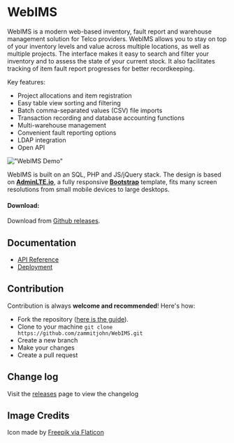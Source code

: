 WebIMS
============
WebIMS is a modern web-based inventory, fault report and warehouse management solution for Telco providers. WebIMS allows you to stay on top of your inventory levels and value across multiple locations, as well as multiple projects. The interface makes it easy to search and filter your inventory and to assess the state of your current stock. It also facilitates tracking of item fault report progresses for better recordkeeping.

Key features:
- Project allocations and item registration
- Easy table view sorting and filtering
- Batch comma-separated values (CSV) file imports
- Transaction recording and database accounting functions 
- Multi-warehouse management
- Convenient fault reporting options
- LDAP integration
- Open API

!["WebIMS Demo"](dist/img/demo.PNG "WebIMS Demo")

WebIMS is built on an SQL, PHP and JS/jQuery stack. The design is based on **[AdminLTE.io](https://adminlte.io)**, a fully responsive **[Bootstrap](https://getbootstrap.com)** template, fits many screen resolutions from small mobile devices to large desktops.

#### Download:
Download from [Github releases](https://github.com/zammitjohn/WebIMS/releases).

Documentation
-------------
- [API Reference](docs/api.md)
- [Deployment](docs/deployment.md)

Contribution
------------
Contribution is always **welcome and recommended**! Here's how:

- Fork the repository ([here is the guide](https://help.github.com/articles/fork-a-repo/)).
- Clone to your machine ```git clone https://github.com/zammitjohn/WebIMS.git```
- Create a new branch
- Make your changes
- Create a pull request

Change log
----------
Visit the [releases](https://github.com/zammitjohn/WebIMS/releases) page to view the changelog

Image Credits
-------------
Icon made by [Freepik via Flaticon](https://www.flaticon.com/authors/freepik)